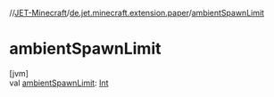 //[JET-Minecraft](../../index.md)/[de.jet.minecraft.extension.paper](index.md)/[ambientSpawnLimit](ambient-spawn-limit.md)

# ambientSpawnLimit

[jvm]\
val [ambientSpawnLimit](ambient-spawn-limit.md): [Int](https://kotlinlang.org/api/latest/jvm/stdlib/kotlin/-int/index.html)
